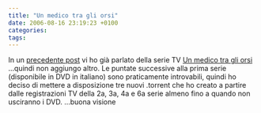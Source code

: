 ```yaml
---
title: "Un medico tra gli orsi"
date: 2006-08-16 23:19:23 +0100
categories: 
tags: 
---
```


In un [precedente post](/2006/04/06/a-pochi-giorni-dal-voto/) vi ho già parlato della serie TV [Un medico tra gli orsi](http://it.wikipedia.org/wiki/Un_medico_tra_gli_orsi) ...quindi non aggiungo altro. Le puntate successive alla prima serie (disponibile in DVD in italiano) sono praticamente introvabili, quindi ho deciso di mettere a disposizione tre nuovi .torrent che ho creato a partire dalle registrazioni TV della 2a, 3a, 4a e 6a serie almeno fino a quando non usciranno i DVD. ...buona visione


